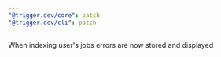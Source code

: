 ```yaml
---
"@trigger.dev/core": patch
"@trigger.dev/cli": patch
---
```


When indexing user's jobs errors are now stored and displayed
